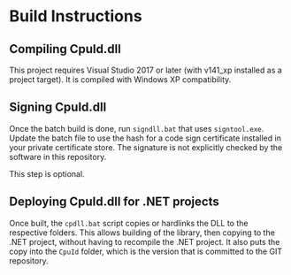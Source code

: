 # Build Instructions

## Compiling CpuId.dll

This project requires Visual Studio 2017 or later (with v141_xp installed as a
project target). It is compiled with Windows XP compatibility.

## Signing CpuId.dll

Once the batch build is done, run `signdll.bat` that uses `signtool.exe`. Update
the batch file to use the hash for a code sign certificate installed in your
private certificate store. The signature is not explicitly checked by the
software in this repository.

This step is optional.

## Deploying CpuId.dll for .NET projects

Once built, the `cpdll.bat` script copies or hardlinks the DLL to the respective
folders. This allows building of the library, then copying to the .NET project,
without having to recompile the .NET project. It also puts the copy into the
`CpuId` folder, which is the version that is committed to the GIT repository.
